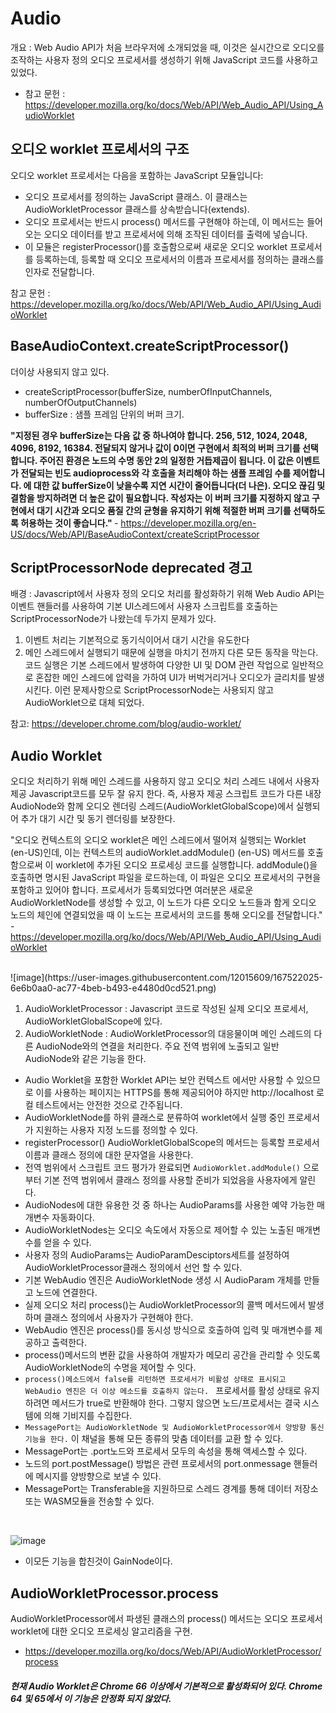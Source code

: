 
# Audio 
개요 : Web Audio API가 처음 브라우저에 소개되었을 때, 이것은 실시간으로 오디오를 조작하는 사용자 정의 오디오 프로세서를 생성하기 위해 JavaScript 코드를 사용하고 있었다. 

- 참고 문헌 : https://developer.mozilla.org/ko/docs/Web/API/Web_Audio_API/Using_AudioWorklet

## 오디오 worklet 프로세서의 구조
오디오 worklet 프로세서는 다음을 포함하는 JavaScript 모듈입니다:

- 오디오 프로세서를 정의하는 JavaScript 클래스. 이 클래스는 AudioWorkletProcessor 클래스를 상속받습니다(extends).
- 오디오 프로세서는 반드시 process() 메서드를 구현해야 하는데, 이 메서드는 들어오는 오디오 데이터를 받고 프로세서에 의해 조작된 데이터를 출력에 넣습니다.
- 이 모듈은 registerProcessor()를 호출함으로써 새로운 오디오 worklet 프로세서를 등록하는데, 등록할 때 오디오 프로세서의 이름과 프로세서를 정의하는 클래스를 인자로 전달합니다.

참고 문헌 : https://developer.mozilla.org/ko/docs/Web/API/Web_Audio_API/Using_AudioWorklet

## BaseAudioContext.createScriptProcessor()
더이상 사용되지 않고 있다.
- createScriptProcessor(bufferSize, numberOfInputChannels, numberOfOutputChannels)
- bufferSize : 샘플 프레임 단위의 버퍼 크기. 

<b>"지정된 경우 bufferSize는 다음 값 중 하나여야 합니다. 256, 512, 1024, 2048, 4096, 8192, 16384. 전달되지 않거나 값이 0이면 구현에서 최적의 버퍼 크기를 선택합니다. 주어진 환경은 노드의 수명 동안 2의 일정한 거듭제곱이 됩니다.
이 값은 이벤트가 전달되는 빈도 audioprocess와 각 호출을 처리해야 하는 샘플 프레임 수를 제어합니다. 에 대한 값 bufferSize이 낮을수록 지연 시간이 줄어듭니다(더 나은). 오디오 끊김 및 결함을 방지하려면 더 높은 값이 필요합니다. 작성자는 이 버퍼 크기를 지정하지 않고 구현에서 대기 시간과 오디오 품질 간의 균형을 유지하기 위해 적절한 버퍼 크기를 선택하도록 허용하는 것이 좋습니다." </b>- https://developer.mozilla.org/en-US/docs/Web/API/BaseAudioContext/createScriptProcessor

## ScriptProcessorNode deprecated 경고
배경 : Javascript에서 사용자 정의 오디오 처리를 활성화하기 위해 Web Audio API는 이벤트 핸들러를 사용하여 기본 UI스레드에서 사용자 스크립트를 호출하는 ScriptProcessorNode가 나왔는데
두가지 문제가 있다.
1. 이벤트 처리는 기본적으로 동기식이어서 대기 시간을 유도한다
2. 메인 스레드에서 실행되기 때문에 실행을 마치기 전까지 다른 모든 동작을 막는다. 코드 실행은 기본 스레드에서 발생하여 다양한 UI 및 DOM 관련 작업으로 일반적으로 혼잡한 메인 스레드에 압력을 가하여 UI가 버벅거리거나 오디오가 글리치를 발생 시킨다.
이런 문제사항으로 ScriptProcessorNode는 사용되지 않고 AudioWorklet으로 대체 되었다.

참고: https://developer.chrome.com/blog/audio-worklet/

## Audio Worklet
오디오 처리하기 위해 메인 스레드를 사용하지 않고 오디오 처리 스레드 내에서 사용자 제공 Javascript코드를 모두 잘 유지 한다. 
즉, 사용자 제공 스크립트 코드가 다른 내장 AudioNode와 함께 오디오 렌더링 스레드(AudioWorkletGlobalScope)에서 실행되어 추가 대기 시간 및 동기 렌더링를 보장한다.
<br>

"오디오 컨텍스트의 오디오 worklet은 메인 스레드에서 떨어져 실행되는 Worklet (en-US)인데, 이는 컨텍스트의 audioWorklet.addModule() (en-US) 메서드를 호출함으로써 이 worklet에 추가된 오디오 프로세싱 코드를 실행합니다. addModule()을 호출하면 명시된 JavaScript 파일을 로드하는데, 이 파일은 오디오 프로세서의 구현을 포함하고 있어야 합니다. 프로세서가 등록되었다면 여러분은 새로운 AudioWorkletNode를 생성할 수 있고, 이 노드가 다른 오디오 노드들과 함게 오디오 노드의 체인에 연결되었을 때 이 노드는 프로세서의 코드를 통해 오디오를 전달합니다." - https://developer.mozilla.org/ko/docs/Web/API/Web_Audio_API/Using_AudioWorklet

<br>
![image](https://user-images.githubusercontent.com/12015609/167522025-6e6b0aa0-ac77-4beb-b493-e4480d0cd521.png)

1. AudioWorkletProcessor : Javascript 코드로 작성된 실제 오디오 프로세서, AudioWorkletGlobalScope에 있다.
2. AudioWorkletNode : AudioWorkletProcessor의 대응물이며 메인 스레드의 다른 AudioNode와의 연결을 처리한다. 주요 전역 범위에 노출되고 일반 AudioNode와 같은 기능을 한다.

- Audio Worklet을 포함한 Worklet API는 보안 컨텍스트 에서만 사용할 수 있으므로 이를 사용하는 페이지는 
HTTPS를 통해 제공되어야 하지만 http://localhost 로컬 테스트에서는 안전한 것으로 간주됩니다.
- AudioWorkletNode를 하위 클래스로 분류하여 worklet에서 실행 중인 프로세서가 지원하는 사용자 지정 노드를 정의할 수 있다.
- registerProcessor() AudioWorkletGlobalScope의 메서드는 등록할 프로세서 이름과 클래스 정의에 대한 문자열을 사용한다.
- 전역 범위에서 스크립트 코드 평가가 완료되면 `AudioWorklet.addModule()` 으로부터 기본 전역 범위에서 클래스 정의를 사용할 준비가 되었음을 사용자에게 알린다.
- AudioNodes에 대한 유용한 것 중 하나는 AudioParams를 사용한 예약 가능한 매개변수 자동화이다.
- AudioWorkletNodes는 오디오 속도에서 자동으로 제어할 수 있는 노출된 매개변수를 얻을 수 있다. 
- 사용자 정의 AudioParams는 AudioParamDesciptors세트를 설정하여 AudioWorkletProcessor클래스 정의에서 선언 할 수 있다.
- 기본 WebAudio 엔진은 AudioWorkletNode 생성 시 AudioParam 개체를 만들고 노드에 연결한다.
- 실제 오디오 처리 process()는 AudioWorkletProcessor의 콜백 메서드에서 발생하며 클래스 정의에서 사용자가 구현해야 한다.
- WebAudio 엔진은 process()를 동시성 방식으로 호출하여 입력 및 매개변수를 제공하고 출력한다.
- process()메서드의 변환 값을 사용하여 개발자가 메모리 공간을 관리할 수 잇도록 AudioWorkletNode의 수명을 제어할 수 잇다.
- `process()메소드에서 false를 리턴하면 프로세서가 비활성 상태로 표시되고 WebAudio 엔진은 더 이상 메소드를 호출하지 않는다. `
프로세서를 활성 상태로 유지하려면 메서드가 true로 반환해야 한다. 그렇지 않으면 노드/프로세서는 결국 시스템에 의해 기비지를 수집한다. 
- `MessagePort는 AudioWorkletNode 및 AudioWorkletProcessor에서 양방향 통신기능을 한다.` 이 채널을 통해 모든 종류의 맞춤 데이터를 교환 할 수 있다.
- MessagePort는 .port노드와 프로세서 모두의 속성을 통해 액세스할 수 있다. 
- 노드의 port.postMessage() 방법은 관련 프로세서의 port.onmessage 핸들러에 메시지를 양방향으로 보낼 수 있다.
- MessagePort는 Transferable을 지원하므로 스레드 경계를 통해 데이터 저장소 또는 WASM모듈을 전송할 수 있다. 
<br/>

![image](https://user-images.githubusercontent.com/12015609/167545354-d5b648cf-872a-484c-a597-9729508cdb93.png)

- 이모든 기능을 합친것이 GainNode이다. 

## AudioWorkletProcessor.process
AudioWorkletProcessor에서 파생된 클래스의 process() 메서드는 오디오 프로세서 worklet에 대한 오디오 프로세싱 알고리즘을 구현.
- https://developer.mozilla.org/ko/docs/Web/API/AudioWorkletProcessor/process

##### 현재 Audio Worklet은 Chrome 66 이상에서 기본적으로 활성화되어 있다. Chrome 64 및 65에서 이 기능은 안정화 되지 않았다.








